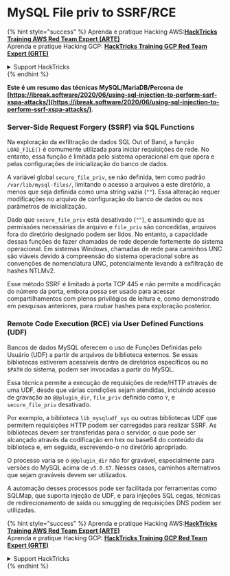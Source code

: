 # MySQL File priv to SSRF/RCE

{% hint style="success" %}
Aprenda e pratique Hacking AWS:<img src="/.gitbook/assets/arte.png" alt="" data-size="line">[**HackTricks Training AWS Red Team Expert (ARTE)**](https://training.hacktricks.xyz/courses/arte)<img src="/.gitbook/assets/arte.png" alt="" data-size="line">\
Aprenda e pratique Hacking GCP: <img src="/.gitbook/assets/grte.png" alt="" data-size="line">[**HackTricks Training GCP Red Team Expert (GRTE)**<img src="/.gitbook/assets/grte.png" alt="" data-size="line">](https://training.hacktricks.xyz/courses/grte)

<details>

<summary>Support HackTricks</summary>

* Confira os [**planos de assinatura**](https://github.com/sponsors/carlospolop)!
* **Junte-se ao** 💬 [**grupo do Discord**](https://discord.gg/hRep4RUj7f) ou ao [**grupo do telegram**](https://t.me/peass) ou **siga**-nos no **Twitter** 🐦 [**@hacktricks\_live**](https://twitter.com/hacktricks\_live)**.**
* **Compartilhe truques de hacking enviando PRs para o** [**HackTricks**](https://github.com/carlospolop/hacktricks) e [**HackTricks Cloud**](https://github.com/carlospolop/hacktricks-cloud) repositórios do github.

</details>
{% endhint %}

**Este é um resumo das técnicas MySQL/MariaDB/Percona de [https://ibreak.software/2020/06/using-sql-injection-to-perform-ssrf-xspa-attacks/](https://ibreak.software/2020/06/using-sql-injection-to-perform-ssrf-xspa-attacks/)**.

### Server-Side Request Forgery (SSRF) via SQL Functions

Na exploração da exfiltração de dados SQL Out of Band, a função `LOAD_FILE()` é comumente utilizada para iniciar requisições de rede. No entanto, essa função é limitada pelo sistema operacional em que opera e pelas configurações de inicialização do banco de dados.

A variável global `secure_file_priv`, se não definida, tem como padrão `/var/lib/mysql-files/`, limitando o acesso a arquivos a este diretório, a menos que seja definida como uma string vazia (`""`). Essa alteração requer modificações no arquivo de configuração do banco de dados ou nos parâmetros de inicialização.

Dado que `secure_file_priv` está desativado (`""`), e assumindo que as permissões necessárias de arquivo e `file_priv` são concedidas, arquivos fora do diretório designado podem ser lidos. No entanto, a capacidade dessas funções de fazer chamadas de rede depende fortemente do sistema operacional. Em sistemas Windows, chamadas de rede para caminhos UNC são viáveis devido à compreensão do sistema operacional sobre as convenções de nomenclatura UNC, potencialmente levando à exfiltração de hashes NTLMv2.

Esse método SSRF é limitado à porta TCP 445 e não permite a modificação do número da porta, embora possa ser usado para acessar compartilhamentos com plenos privilégios de leitura e, como demonstrado em pesquisas anteriores, para roubar hashes para exploração posterior.

### Remote Code Execution (RCE) via User Defined Functions (UDF)

Bancos de dados MySQL oferecem o uso de Funções Definidas pelo Usuário (UDF) a partir de arquivos de biblioteca externos. Se essas bibliotecas estiverem acessíveis dentro de diretórios específicos ou no `$PATH` do sistema, podem ser invocadas a partir do MySQL.

Essa técnica permite a execução de requisições de rede/HTTP através de uma UDF, desde que várias condições sejam atendidas, incluindo acesso de gravação ao `@@plugin_dir`, `file_priv` definido como `Y`, e `secure_file_priv` desativado.

Por exemplo, a biblioteca `lib_mysqludf_sys` ou outras bibliotecas UDF que permitem requisições HTTP podem ser carregadas para realizar SSRF. As bibliotecas devem ser transferidas para o servidor, o que pode ser alcançado através da codificação em hex ou base64 do conteúdo da biblioteca e, em seguida, escrevendo-o no diretório apropriado.

O processo varia se o `@@plugin_dir` não for gravável, especialmente para versões do MySQL acima de `v5.0.67`. Nesses casos, caminhos alternativos que sejam graváveis devem ser utilizados.

A automação desses processos pode ser facilitada por ferramentas como SQLMap, que suporta injeção de UDF, e para injeções SQL cegas, técnicas de redirecionamento de saída ou smuggling de requisições DNS podem ser utilizadas.

{% hint style="success" %}
Aprenda e pratique Hacking AWS:<img src="/.gitbook/assets/arte.png" alt="" data-size="line">[**HackTricks Training AWS Red Team Expert (ARTE)**](https://training.hacktricks.xyz/courses/arte)<img src="/.gitbook/assets/arte.png" alt="" data-size="line">\
Aprenda e pratique Hacking GCP: <img src="/.gitbook/assets/grte.png" alt="" data-size="line">[**HackTricks Training GCP Red Team Expert (GRTE)**<img src="/.gitbook/assets/grte.png" alt="" data-size="line">](https://training.hacktricks.xyz/courses/grte)

<details>

<summary>Support HackTricks</summary>

* Confira os [**planos de assinatura**](https://github.com/sponsors/carlospolop)!
* **Junte-se ao** 💬 [**grupo do Discord**](https://discord.gg/hRep4RUj7f) ou ao [**grupo do telegram**](https://t.me/peass) ou **siga**-nos no **Twitter** 🐦 [**@hacktricks\_live**](https://twitter.com/hacktricks\_live)**.**
* **Compartilhe truques de hacking enviando PRs para o** [**HackTricks**](https://github.com/carlospolop/hacktricks) e [**HackTricks Cloud**](https://github.com/carlospolop/hacktricks-cloud) repositórios do github.

</details>
{% endhint %}
